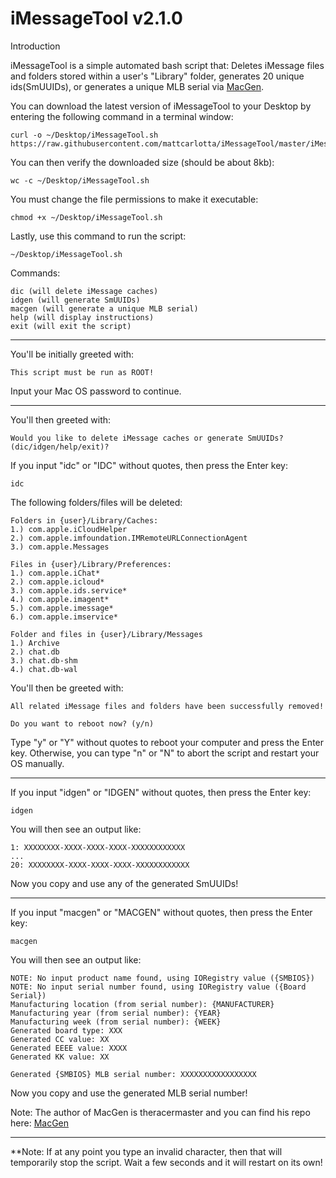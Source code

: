 # iMessageTool v2.1.0

Introduction

iMessageTool is a simple automated bash script that: Deletes iMessage files and folders stored within a user's "Library" folder, generates 20 unique ids(SmUUIDs), or generates a unique MLB serial via <a href="https://github.com/theracermaster/MacGen">MacGen</a>.

You can download the latest version of iMessageTool to your Desktop by entering the following command in a terminal window:
```
curl -o ~/Desktop/iMessageTool.sh https://raw.githubusercontent.com/mattcarlotta/iMessageTool/master/iMessageTool.sh
```
You can then verify the downloaded size (should be about 8kb):
```
wc -c ~/Desktop/iMessageTool.sh
```
You must change the file permissions to make it executable:
```
chmod +x ~/Desktop/iMessageTool.sh
```
Lastly, use this command to run the script:
```
~/Desktop/iMessageTool.sh
```

Commands:
```
dic (will delete iMessage caches)
idgen (will generate SmUUIDs)
macgen (will generate a unique MLB serial)
help (will display instructions)
exit (will exit the script)
```
--------------------------------------------------------------------------------------------------------------

You'll be initially greeted with:
```
This script must be run as ROOT!
```
Input your Mac OS password to continue.

--------------------------------------------------------------------------------------------------------------

You'll then greeted with:
```
Would you like to delete iMessage caches or generate SmUUIDs? (dic/idgen/help/exit)?
```

If you input "idc" or "IDC" without quotes, then press the Enter key:
```
idc
```

The following folders/files will be deleted:
```
Folders in {user}/Library/Caches:
1.) com.apple.iCloudHelper
2.) com.apple.imfoundation.IMRemoteURLConnectionAgent
3.) com.apple.Messages

Files in {user}/Library/Preferences:
1.) com.apple.iChat*
2.) com.apple.icloud*
3.) com.apple.ids.service*
4.) com.apple.imagent*
5.) com.apple.imessage*
6.) com.apple.imservice*

Folder and files in {user}/Library/Messages
1.) Archive
2.) chat.db
3.) chat.db-shm
4.) chat.db-wal
```
You'll then be greeted with:
```
All related iMessage files and folders have been successfully removed!

Do you want to reboot now? (y/n)
```

Type "y" or "Y" without quotes to reboot your computer and press the Enter key. Otherwise, you can type "n" or "N" to abort the script and restart your OS manually.

--------------------------------------------------------------------------------------------------------------

If you input "idgen" or "IDGEN" without quotes, then press the Enter key:
```
idgen
```
You will then see an output like:
```
1: XXXXXXXX-XXXX-XXXX-XXXX-XXXXXXXXXXXX
...
20: XXXXXXXX-XXXX-XXXX-XXXX-XXXXXXXXXXXX
```
Now you copy and use any of the generated SmUUIDs!

--------------------------------------------------------------------------------------------------------------

If you input "macgen" or "MACGEN" without quotes, then press the Enter key:
```
macgen
```
You will then see an output like:
```
NOTE: No input product name found, using IORegistry value ({SMBIOS})
NOTE: No input serial number found, using IORegistry value ({Board Serial})
Manufacturing location (from serial number): {MANUFACTURER}
Manufacturing year (from serial number): {YEAR}
Manufacturing week (from serial number): {WEEK}
Generated board type: XXX
Generated CC value: XX
Generated EEEE value: XXXX
Generated KK value: XX

Generated {SMBIOS} MLB serial number: XXXXXXXXXXXXXXXXX
```
Now you copy and use the generated MLB serial number!

Note: The author of MacGen is theracermaster and you can find his repo here: <a href="https://github.com/theracermaster/MacGen">MacGen</a>

--------------------------------------------------------------------------------------------------------------

**Note: If at any point you type an invalid character, then that will temporarily stop the script. Wait a few seconds and it will restart on its own!
